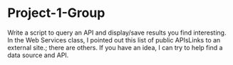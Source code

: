 # Project-1-Group
Write a script to query an API and display/save results you find interesting. In the Web Services class, I pointed out this list of public APIsLinks to an external site.; there are others. If you have an idea, I can try to help find a data source and API.
